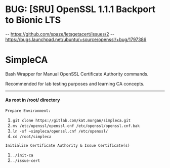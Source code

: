 # BUG: [SRU] OpenSSL 1.1.1 Backport to Bionic LTS
-- https://github.com/spaze/letsgetacert/issues/2
-- https://bugs.launchpad.net/ubuntu/+source/openssl/+bug/1797386

# SimpleCA

Bash Wrapper for Manual OpenSSL Certificate Authority commands.

Recommended for lab testing purposes and learning CA concepts.

--------
#### As root in /root/ directory

    Prepare Environment:
  1. `git clone https://gitlab.com/kat.morgan/simpleca.git`
  2. `mv /etc/openssl/openssl.cnf /etc/openssl/openssl.cnf.bak`
  3. `ln -sf ~simpleca/openssl.cnf /etc/openssl/`
  4. `cd /root/simpleca`

    Initialize Certificate Authority & Issue Certificate(s)
  1. `./init-ca`
  2. `./issue-cert`
